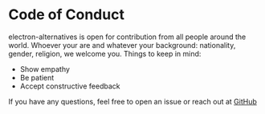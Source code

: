 # Code of Conduct
electron-alternatives is open for contribution from all people around the world. Whoever your are and whatever your background: nationality, gender, religion, we welcome you. Things to keep in mind:
- Show empathy
- Be patient
- Accept constructive feedback

If you have any questions, feel free to open an issue or reach out at [GitHub](https://github.com/sudhakar3697/electron-alternatives)
